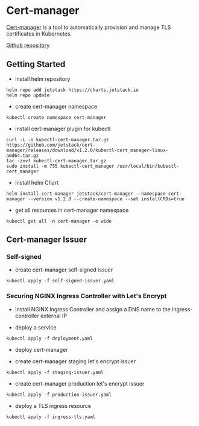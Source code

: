 # Cert-manager

[Cert-manager](https://cert-manager.io/) is a tool to automatically provision and manage TLS certificates in Kubernetes.

[Github repository](https://github.com/jetstack/cert-manager)

## Getting Started

* install helm repository
```
helm repo add jetstack https://charts.jetstack.io
helm repo update
```

* create cert-manager namespace
```
kubectl create namespace cert-manager
```

* install cert-manager plugin for kubectl
```
curl -L -o kubectl-cert-manager.tar.gz https://github.com/jetstack/cert-manager/releases/download/v1.2.0/kubectl-cert_manager-linux-amd64.tar.gz
tar -zxvf kubectl-cert-manager.tar.gz
sudo install -m 755 kubectl-cert_manager /usr/local/bin/kubectl-cert_manager
```

* install helm Chart
```
helm install cert-manager jetstack/cert-manager --namespace cert-manager --version v1.2.0 --create-namespace --set installCRDs=true
```

* get all resources in cert-manager namespace
```
kubectl get all -n cert-manager -o wide
```

## Cert-manager Issuer

### Self-signed

* create cert-manager self-signed issuer
```
kubectl apply -f self-signed-issuer.yaml
```

### Securing NGINX Ingress Controller with Let's Encrypt


* install NGINX Ingress Controller and assign a DNS name to the ingress-controller external IP

* deploy a service
```
kubectl apply -f deployment.yaml
```

* deploy cert-manager

* create cert-manager staging let's encrypt issuer
```
kubectl apply -f staging-issuer.yaml
```

* create cert-manager production let's encrypt issuer
```
kubectl apply -f production-issuer.yaml
```

* deploy a TLS ingress resource
```
kubectl apply -f ingress-tls.yaml
```
